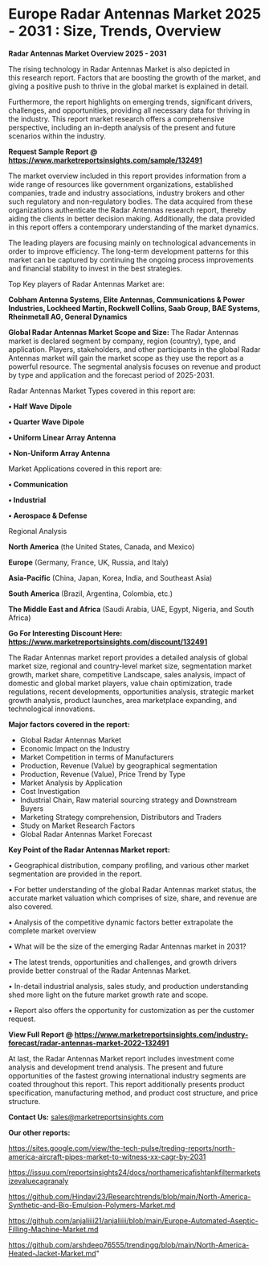  # Europe Radar Antennas Market 2025 - 2031 : Size, Trends, Overview

<Strong> Radar Antennas Market Overview 2025 - 2031</strong>

The rising technology in Radar Antennas Market is also depicted in this research report. Factors that are boosting the growth of the market, and giving a positive push to thrive in the global market is explained in detail.

Furthermore, the report highlights on emerging trends, significant drivers, challenges, and opportunities, providing all necessary data for thriving in the industry. This report market research offers a comprehensive perspective, including an in-depth analysis of the present and future scenarios within the industry.

<strong>Request Sample Report @ <a href=https://www.marketreportsinsights.com/sample/132491>https://www.marketreportsinsights.com/sample/132491</a></strong>

The market overview included in this report provides information from a wide range of resources like government organizations, established companies, trade and industry associations, industry brokers and other such regulatory and non-regulatory bodies. The data acquired from these organizations authenticate the Radar Antennas research report, thereby aiding the clients in better decision making. Additionally, the data provided in this report offers a contemporary understanding of the market dynamics.

The leading players are focusing mainly on technological advancements in order to improve efficiency. The long-term development patterns for this market can be captured by continuing the ongoing process improvements and financial stability to invest in the best strategies.

Top Key players of Radar Antennas Market are:

<strong>Cobham Antenna Systems, Elite Antennas, Communications & Power Industries, Lockheed Martin, Rockwell Collins, Saab Group, BAE Systems, Rheinmetall AG, General Dynamics</strong>

<strong><b>Global Radar Antennas Market Scope and Size:</b></strong>
The Radar Antennas market is declared segment by company, region (country), type, and application. Players, stakeholders, and other participants in the global Radar Antennas market will gain the market scope as they use the report as a powerful resource. The segmental analysis focuses on revenue and product by type and application and the forecast period of 2025-2031.

Radar Antennas Market Types covered in this report are:

<strong>• Half Wave Dipole

• Quarter Wave Dipole

• Uniform Linear Array Antenna

• Non-Uniform Array Antenna</strong>

Market Applications covered in this report are:

<strong>• Communication

• Industrial

• Aerospace & Defense</strong> 

Regional Analysis

<strong>North America</strong> (the United States, Canada, and Mexico)

<strong>Europe</strong> (Germany, France, UK, Russia, and Italy)

<strong>Asia-Pacific</strong> (China, Japan, Korea, India, and Southeast Asia)

<strong>South America</strong> (Brazil, Argentina, Colombia, etc.)

<strong>The Middle East and Africa</strong> (Saudi Arabia, UAE, Egypt, Nigeria, and South Africa)

<strong>Go For Interesting Discount Here: <a href=https://www.marketreportsinsights.com/discount/132491>https://www.marketreportsinsights.com/discount/132491</a></strong>

The Radar Antennas market report provides a detailed analysis of global market size, regional and country-level market size, segmentation market growth, market share, competitive Landscape, sales analysis, impact of domestic and global market players, value chain optimization, trade regulations, recent developments, opportunities analysis, strategic market growth analysis, product launches, area marketplace expanding, and technological innovations.

<strong><b>Major factors covered in the report:</b></strong>
<ul>
  <li>Global Radar Antennas Market </li>
  <li>Economic Impact on the Industry</li>
  <li>Market Competition in terms of Manufacturers</li>
  <li>Production, Revenue (Value) by geographical segmentation</li>
  <li>Production, Revenue (Value), Price Trend by Type</li>
  <li>Market Analysis by Application</li>
  <li>Cost Investigation</li>
  <li>Industrial Chain, Raw material sourcing strategy and Downstream Buyers</li>
  <li>Marketing Strategy comprehension, Distributors and Traders</li>
  <li>Study on Market Research Factors</li>
  <li>Global Radar Antennas Market Forecast</li>
</ul>

<strong><b>Key Point of the Radar Antennas Market report:</b></strong>

• Geographical distribution, company profiling, and various other market segmentation are provided in the report.

• For better understanding of the global Radar Antennas market status, the accurate market valuation which comprises of size, share, and revenue are also covered.

• Analysis of the competitive dynamic factors better extrapolate the complete market overview

• What will be the size of the emerging Radar Antennas market in 2031?

• The latest trends, opportunities and challenges, and growth drivers provide better construal of the Radar Antennas Market.

• In-detail industrial analysis, sales study, and production understanding shed more light on the future market growth rate and scope.

• Report also offers the opportunity for customization as per the customer request.

<strong><b>View Full Report @ <a href=https://www.marketreportsinsights.com/industry-forecast/radar-antennas-market-2022-132491>https://www.marketreportsinsights.com/industry-forecast/radar-antennas-market-2022-132491</a></b></strong>


At last, the Radar Antennas Market report includes investment come analysis and development trend analysis. The present and future opportunities of the fastest growing international industry segments are coated throughout this report. This report additionally presents product specification, manufacturing method, and product cost structure, and price structure.

<strong>Contact Us:</strong>
sales@marketreportsinsights.com

<strong>Our other reports:</strong>

<a href=https://sites.google.com/view/the-tech-pulse/treding-reports/north-america-aircraft-pipes-market-to-witness-xx-cagr-by-2031>https://sites.google.com/view/the-tech-pulse/treding-reports/north-america-aircraft-pipes-market-to-witness-xx-cagr-by-2031</a>

<a href=https://issuu.com/reportsinsights24/docs/northamericafishtankfiltermarketsizevaluecagranaly>https://issuu.com/reportsinsights24/docs/northamericafishtankfiltermarketsizevaluecagranaly</a>

<a href=https://github.com/Hindavi23/Researchtrends/blob/main/North-America-Synthetic-and-Bio-Emulsion-Polymers-Market.md>https://github.com/Hindavi23/Researchtrends/blob/main/North-America-Synthetic-and-Bio-Emulsion-Polymers-Market.md</a>

<a href=https://github.com/anjaliiii21/anjaliiii/blob/main/Europe-Automated-Aseptic-Filling-Machine-Market.md>https://github.com/anjaliiii21/anjaliiii/blob/main/Europe-Automated-Aseptic-Filling-Machine-Market.md</a>

<a href=https://github.com/arshdeep76555/trendingg/blob/main/North-America-Heated-Jacket-Market.md>https://github.com/arshdeep76555/trendingg/blob/main/North-America-Heated-Jacket-Market.md</a>"
